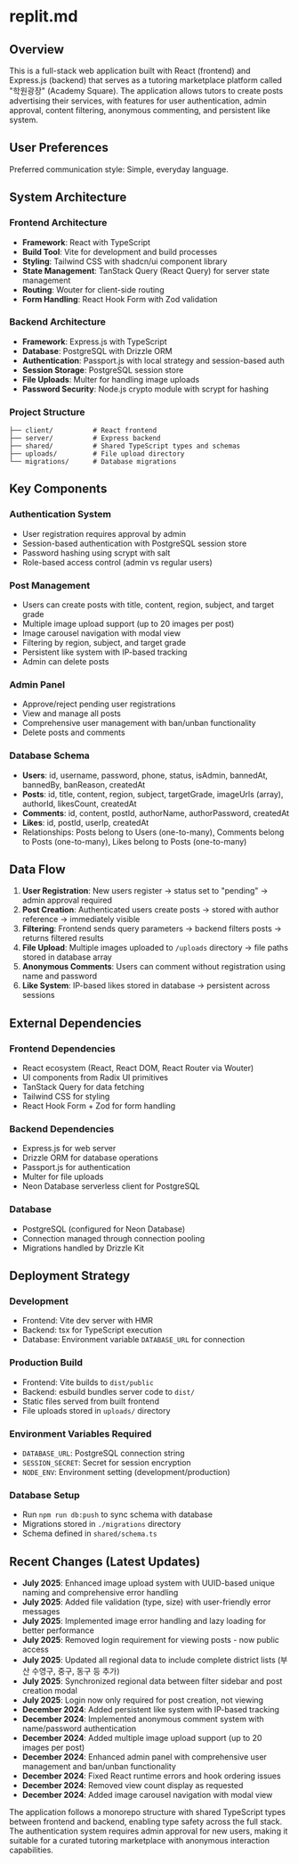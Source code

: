 # replit.md

## Overview

This is a full-stack web application built with React (frontend) and Express.js (backend) that serves as a tutoring marketplace platform called "학원광장" (Academy Square). The application allows tutors to create posts advertising their services, with features for user authentication, admin approval, content filtering, anonymous commenting, and persistent like system.

## User Preferences

Preferred communication style: Simple, everyday language.

## System Architecture

### Frontend Architecture
- **Framework**: React with TypeScript
- **Build Tool**: Vite for development and build processes
- **Styling**: Tailwind CSS with shadcn/ui component library
- **State Management**: TanStack Query (React Query) for server state management
- **Routing**: Wouter for client-side routing
- **Form Handling**: React Hook Form with Zod validation

### Backend Architecture
- **Framework**: Express.js with TypeScript
- **Database**: PostgreSQL with Drizzle ORM
- **Authentication**: Passport.js with local strategy and session-based auth
- **Session Storage**: PostgreSQL session store
- **File Uploads**: Multer for handling image uploads
- **Password Security**: Node.js crypto module with scrypt for hashing

### Project Structure
```
├── client/          # React frontend
├── server/          # Express backend
├── shared/          # Shared TypeScript types and schemas
├── uploads/         # File upload directory
└── migrations/      # Database migrations
```

## Key Components

### Authentication System
- User registration requires approval by admin
- Session-based authentication with PostgreSQL session store
- Password hashing using scrypt with salt
- Role-based access control (admin vs regular users)

### Post Management
- Users can create posts with title, content, region, subject, and target grade
- Multiple image upload support (up to 20 images per post)
- Image carousel navigation with modal view
- Filtering by region, subject, and target grade
- Persistent like system with IP-based tracking
- Admin can delete posts

### Admin Panel
- Approve/reject pending user registrations
- View and manage all posts
- Comprehensive user management with ban/unban functionality
- Delete posts and comments

### Database Schema
- **Users**: id, username, password, phone, status, isAdmin, bannedAt, bannedBy, banReason, createdAt
- **Posts**: id, title, content, region, subject, targetGrade, imageUrls (array), authorId, likesCount, createdAt
- **Comments**: id, content, postId, authorName, authorPassword, createdAt
- **Likes**: id, postId, userIp, createdAt
- Relationships: Posts belong to Users (one-to-many), Comments belong to Posts (one-to-many), Likes belong to Posts (one-to-many)

## Data Flow

1. **User Registration**: New users register → status set to "pending" → admin approval required
2. **Post Creation**: Authenticated users create posts → stored with author reference → immediately visible
3. **Filtering**: Frontend sends query parameters → backend filters posts → returns filtered results
4. **File Upload**: Multiple images uploaded to `/uploads` directory → file paths stored in database array
5. **Anonymous Comments**: Users can comment without registration using name and password
6. **Like System**: IP-based likes stored in database → persistent across sessions

## External Dependencies

### Frontend Dependencies
- React ecosystem (React, React DOM, React Router via Wouter)
- UI components from Radix UI primitives
- TanStack Query for data fetching
- Tailwind CSS for styling
- React Hook Form + Zod for form handling

### Backend Dependencies
- Express.js for web server
- Drizzle ORM for database operations
- Passport.js for authentication
- Multer for file uploads
- Neon Database serverless client for PostgreSQL

### Database
- PostgreSQL (configured for Neon Database)
- Connection managed through connection pooling
- Migrations handled by Drizzle Kit

## Deployment Strategy

### Development
- Frontend: Vite dev server with HMR
- Backend: tsx for TypeScript execution
- Database: Environment variable `DATABASE_URL` for connection

### Production Build
- Frontend: Vite builds to `dist/public`
- Backend: esbuild bundles server code to `dist/`
- Static files served from built frontend
- File uploads stored in `uploads/` directory

### Environment Variables Required
- `DATABASE_URL`: PostgreSQL connection string
- `SESSION_SECRET`: Secret for session encryption
- `NODE_ENV`: Environment setting (development/production)

### Database Setup
- Run `npm run db:push` to sync schema with database
- Migrations stored in `./migrations` directory
- Schema defined in `shared/schema.ts`

## Recent Changes (Latest Updates)

- **July 2025**: Enhanced image upload system with UUID-based unique naming and comprehensive error handling
- **July 2025**: Added file validation (type, size) with user-friendly error messages
- **July 2025**: Implemented image error handling and lazy loading for better performance
- **July 2025**: Removed login requirement for viewing posts - now public access
- **July 2025**: Updated all regional data to include complete district lists (부산 수영구, 중구, 동구 등 추가)
- **July 2025**: Synchronized regional data between filter sidebar and post creation modal
- **July 2025**: Login now only required for post creation, not viewing
- **December 2024**: Added persistent like system with IP-based tracking
- **December 2024**: Implemented anonymous comment system with name/password authentication
- **December 2024**: Added multiple image upload support (up to 20 images per post)
- **December 2024**: Enhanced admin panel with comprehensive user management and ban/unban functionality
- **December 2024**: Fixed React runtime errors and hook ordering issues
- **December 2024**: Removed view count display as requested
- **December 2024**: Added image carousel navigation with modal view

The application follows a monorepo structure with shared TypeScript types between frontend and backend, enabling type safety across the full stack. The authentication system requires admin approval for new users, making it suitable for a curated tutoring marketplace with anonymous interaction capabilities.